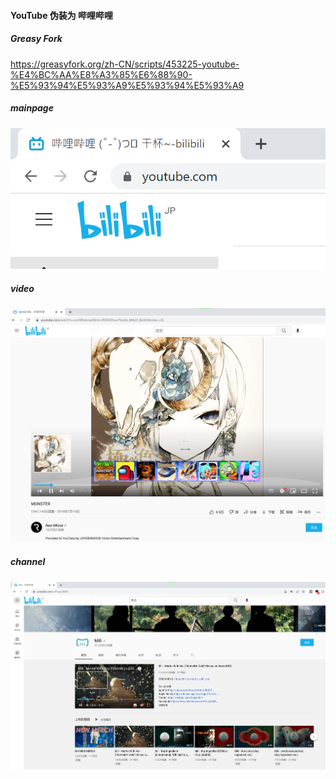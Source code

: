 #### YouTube 伪装为 哔哩哔哩

##### Greasy Fork

https://greasyfork.org/zh-CN/scripts/453225-youtube-%E4%BC%AA%E8%A3%85%E6%88%90-%E5%93%94%E5%93%A9%E5%93%94%E5%93%A9

##### mainpage

![mainpage](./show1.png)

##### video

![video](./show2.png)

##### channel

![channel](./show3.png)
